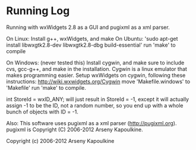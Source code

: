 Running Log
====

Running with wxWidgets 2.8 as a GUI
and pugixml as a xml parser.

On Linux:
  Install g++, wxWidgets, and make
    On Ubuntu: 'sudo apt-get install libwxgtk2.8-dev libwxgtk2.8-dbg build-essential'
  run 'make' to compile

On Windows: (never tested this)
  Install cygwin, and make sure to include cvs, gcc-g++, and make in the installation.  Cygwin is a linux emulator that makes programming easier.
  Setup wxWidgets on cygwin, following these instructions: http://wiki.wxwidgets.org/Cygwin
  move 'Makefile.windows' to 'Makefile'
  run 'make' to compile.

  int StoreId = wxID\_ANY; will just result in StoreId = -1, except it will actually assign -1 to be the ID, not a random number, so you end up with a whole bunch of objects with ID = -1.

Also:
  This software uses pugixml as a xml parser (http://pugixml.org).
  pugixml is Copyright (C) 2006-2012 Arseny Kapoulkine. 

  Copyright (c) 2006-2012 Arseny Kapoulkine
 
